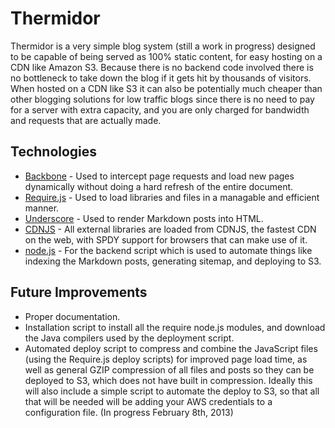 Thermidor
=========

Thermidor is a very simple blog system (still a work in progress) designed to be capable of being served as 100% static content, for easy hosting on a CDN like Amazon S3. Because there is no backend code involved there is no bottleneck to take down the blog if it gets hit by thousands of visitors. When hosted on a CDN like S3 it can also be potentially much cheaper than other blogging solutions for low traffic blogs since there is no need to pay for a server with extra capacity, and you are only charged for bandwidth and requests that are actually made.

Technologies
------------

- [Backbone](https://github.com/documentcloud/backbone) - Used to intercept page requests and load new pages dynamically without doing a hard refresh of the entire document.
- [Require.js](https://github.com/jrburke/requirejs) - Used to load libraries and files in a managable and efficient manner.
- [Underscore](https://github.com/documentcloud/underscore) - Used to render Markdown posts into HTML.
- [CDNJS](http://cdnjs.com/) - All external libraries are loaded from CDNJS, the fastest CDN on the web, with SPDY support for browsers that can make use of it.
- [node.js](http://nodejs.org/) - For the backend script which is used to automate things like indexing the Markdown posts, generating sitemap, and deploying to S3.

Future Improvements
-------------------

- Proper documentation.
- Installation script to install all the require node.js modules, and download the Java compilers used by the deployment script.
- Automated deploy script to compress and combine the JavaScript files (using the Require.js deploy scripts) for improved page load time, as well as general GZIP compression of all files and posts so they can be deployed to S3, which does not have built in compression. Ideally this will also include a simple script to automate the deploy to S3, so that all that will be needed will be adding your AWS credentials to a configuration file. (In progress February 8th, 2013)
